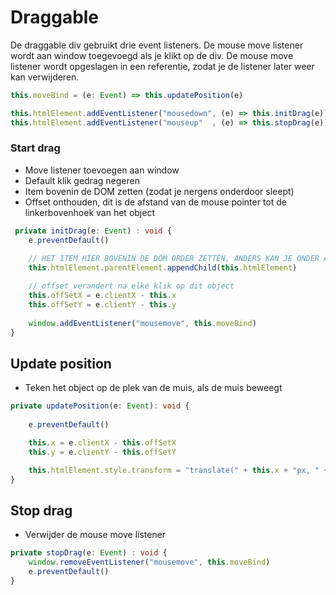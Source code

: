 # Draggable

De draggable div gebruikt drie event listeners. De mouse move listener wordt aan window toegevoegd als je klikt op de div.
De mouse move listener wordt opgeslagen in een referentie, zodat je de listener later weer kan verwijderen.

```typescript
this.moveBind = (e: Event) => this.updatePosition(e)

this.htmlElement.addEventListener("mousedown", (e) => this.initDrag(e))
this.htmlElement.addEventListener("mouseup"  , (e) => this.stopDrag(e))  
```

### Start drag
- Move listener toevoegen aan window
- Default klik gedrag negeren
- Item bovenin de DOM zetten (zodat je nergens onderdoor sleept)
- Offset onthouden, dit is de afstand van de mouse pointer tot de linkerbovenhoek van het object

```typescript
 private initDrag(e: Event) : void {
    e.preventDefault()
    
    // HET ITEM HIER BOVENIN DE DOM ORDER ZETTEN, ANDERS KAN JE ONDER ANDERE ELEMENTEN SLEPEN - DAN WERKT DROP NIET
    this.htmlElement.parentElement.appendChild(this.htmlElement)     

    // offset verandert na elke klik op dit object
    this.offSetX = e.clientX - this.x
    this.offSetY = e.clientY - this.y  
    
    window.addEventListener("mousemove", this.moveBind)
}
```

## Update position
- Teken het object op de plek van de muis, als de muis beweegt

```typescript   
private updatePosition(e: Event): void {
            
    e.preventDefault()

    this.x = e.clientX - this.offSetX
    this.y = e.clientY - this.offSetY

    this.htmlElement.style.transform = "translate(" + this.x + "px, " + this.y + "px) scale(" + this.scale + ")"
}
```

## Stop drag
- Verwijder de mouse move listener

```typescript   
private stopDrag(e: Event) : void {
    window.removeEventListener("mousemove", this.moveBind)
    e.preventDefault()
}
```
